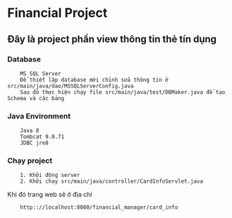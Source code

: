 # Financial Project
## Đây là project phần view thông tin thẻ tín dụng
### Database
~~~
    MS SQL Server
    Để thiết lập database mới chỉnh sửa thông tin ở src/main/java/dao/MSSQLServerConfig.java
    Sau đó thực hiện chạy file src/main/java/test/DBMaker.java để tạo Schema và các bảng
~~~
### Java Environment
~~~
    Java 8
    Tombcat 9.0.71
    JDBC jre8
~~~
### Chạy project
~~~
    1. Khởi động server
    2. Khởi chạy src/main/java/controller/CardInfoServlet.java
~~~
Khi đó trang web sẽ ở địa chỉ
~~~
    http:://localhost:8080/financial_manager/card_info
~~~
